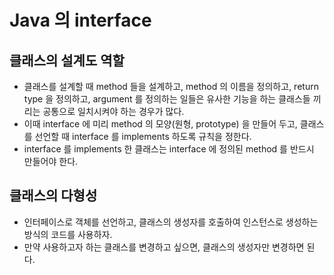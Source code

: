 # Java 의 interface
## 클래스의 설계도 역할
* 클래스를 설계할 때 method 들을 설계하고, method 의 이름을 정의하고, return type 을 정의하고, argument 를 정의하는 일들은 유사한 기능을 하는 클래스들 끼리는 공통으로 일치시켜야 하는 경우가 많다.
* 이때 interface 에 미리 method 의 모양(원형, prototype) 을 만들어 두고, 클래스를 선언할 때 interface 를 implements 하도록 규칙을 정한다.
* interface 를 implements 한 클래스는 interface 에 정의된 method 를 반드시 만들어야 한다.

## 클래스의 다형성
* 인터페이스로 객체를 선언하고, 클래스의 생성자를 호출하여 인스턴스로 생성하는 방식의 코드를 사용하자.
* 만약 사용하고자 하는 클래스를 변경하고 싶으면, 클래스의 생성자만 변경하면 된다.